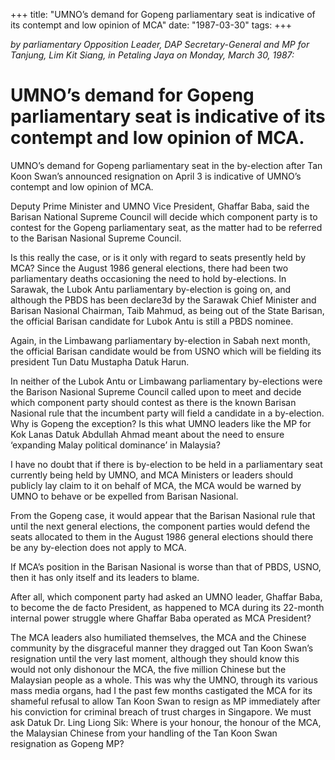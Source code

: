 +++ 
title: "UMNO’s demand for Gopeng parliamentary seat is indicative of its contempt and low opinion of MCA"
date: "1987-03-30"
tags:
+++

_by parliamentary Opposition Leader, DAP Secretary-General and MP for Tanjung, Lim Kit Siang, in Petaling Jaya on Monday, March 30, 1987:_

# UMNO’s demand for Gopeng parliamentary seat is indicative of its contempt and low opinion of MCA.

UMNO’s demand for Gopeng parliamentary seat in the by-election after Tan Koon Swan’s announced resignation on April 3 is indicative of UMNO’s contempt and low opinion of MCA.</u>

Deputy Prime Minister and UMNO Vice President, Ghaffar Baba, said the Barisan National Supreme Council will decide which component party is to contest for the Gopeng parliamentary seat, as the matter had to be referred to the Barisan Nasional Supreme Council.

Is this really the case, or is it only with regard to seats presently held by MCA? Since the August 1986 general elections, there had been two parliamentary deaths occasioning the need to hold by-elections. In Sarawak, the Lubok Antu parliamentary by-election is going on, and although the PBDS has been declare3d by the Sarawak Chief Minister and Barisan Nasional Chairman, Taib Mahmud, as being out of the State Barisan, the official Barisan candidate for Lubok Antu is still a PBDS nominee.

Again, in the Limbawang parliamentary by-election in Sabah next month, the official Barisan candidate would be from USNO which will be fielding its president Tun Datu Mustapha Datuk Harun.

In neither of the Lubok Antu or Limbawang parliamentary by-elections were the Barison Nasional Supreme Council called upon to meet and decide which component party should contest as there is the known Barisan Nasional rule that the incumbent party will field a candidate in a by-election. Why is Gopeng the exception? Is this what UMNO leaders like the MP for Kok Lanas Datuk Abdullah Ahmad meant about the need to ensure ‘expanding Malay political dominance’ in Malaysia?

I have no doubt that if there is by-election to be held in a parliamentary seat currently being held by UMNO, and MCA Ministers or leaders should publicly lay claim to it on behalf of MCA, the MCA would be warned by UMNO to behave or be expelled from Barisan Nasional.

From the Gopeng case, it would appear that the Barisan Nasional rule that until the next general elections, the component parties would defend the seats allocated to them in the August 1986 general elections should there be any by-election does not apply to MCA.

If MCA’s position in the Barisan Nasional is worse than that of PBDS, USNO, then it has only itself and its leaders to blame.

After all, which component party had asked an UMNO leader, Ghaffar Baba, to become the de facto President, as happened to MCA during its 22-month internal power struggle where Ghaffar Baba operated as MCA President?

The MCA leaders also humiliated themselves, the MCA and the Chinese community by the disgraceful manner they dragged out Tan Koon Swan’s resignation until the very last moment, although they should know this would not only dishonour the MCA, the five million Chinese but the Malaysian people as a whole. This was why the UMNO, through its various mass media organs, had I the past few months castigated the MCA for its shameful refusal to allow Tan Koon Swan to resign as MP immediately after his conviction for criminal breach of trust charges in Singapore. We must ask Datuk Dr. Ling Liong Sik: Where is your honour, the honour of the MCA, the Malaysian Chinese from your handling of the Tan Koon Swan resignation as Gopeng MP?
 
